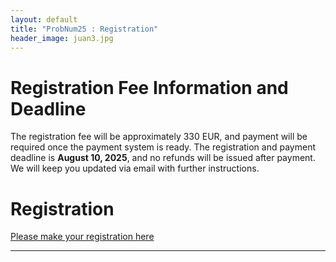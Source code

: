 ```yaml
---
layout: default
title: "ProbNum25 : Registration"
header_image: juan3.jpg
---
```


# Registration Fee Information and Deadline
The registration fee will be approximately 330 EUR, and payment will be required once the payment system is ready. The registration and payment deadline is **August 10, 2025**, and no refunds will be issued after payment. We will keep you updated via email with further instructions.  

# Registration
[Please make your registration here](https://docs.google.com/forms/d/e/1FAIpQLSfqxgl9gLVwdIZXJzY1VMEJKKpfC-DbU-lVVFc9iBt62riEPA/viewform?usp=header)

--- 



